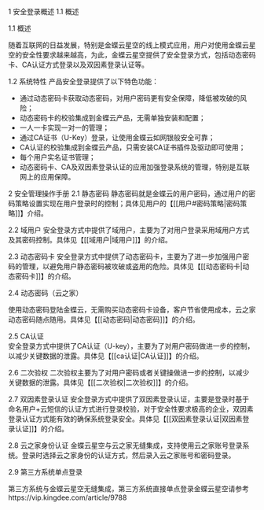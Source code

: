  1 安全登录概述 
 1.1 概述 

 1.1 概述 

随着互联网的日益发展，特别是金蝶云星空的线上模式应用，用户对使用金蝶云星空的安全性要求越来越高，为此，金蝶云星空提供了安全登录方式，包括动态密码卡、CA认证方式登录以及双因素登录认证等。

 1.2 系统特性 
产品安全登录提供了以下特色功能：
  - 通过动态密码卡获取动态密码，对用户密码更有安全保障，降低被攻破的风险； 
  - 动态密码卡的校验集成到金蝶云产品，无需单独安装和配置； 
  - 一人一卡实现一对一的管理； 
  - 通过CA证书（U-Key）登录，让使用金蝶云如网银般安全可靠； 
  - CA认证的校验集成到金蝶云产品，只需安装CA证书插件及驱动即可使用； 
  - 每个用户实名证书管理； 
  - 动态密码卡、CA及双因素登录认证的应用加强登录系统的管理，特别是互联网上的应用保障。

  
 2 安全管理操作手册 
 2.1 静态密码 
静态密码就是金蝶云的用户密码，通过用户的密码策略设置实现在用户登录时的控制；具体见用户的【[[用户#密码策略|密码策略]]】介绍。

 2.2 域用户 
安全登录方式中提供了域用户，主要为了对用户登录采用域用户方式及其密码控制。具体见【[[域用户|域用户]]】的介绍。

 2.3 动态密码卡 
安全登录方式中提供了动态密码卡，主要为了进一步加强用户密码的管理，以避免用户静态密码被攻破或盗用的危险。具体见【[[动态密码卡|动态密码卡]]】的介绍。

 2.4 动态密码（云之家） 

使用动态密码登陆金蝶云，无需购买动态密码卡设备，客户节省使用成本，云之家动态密码随点随用。具体见【[[动态密码|动态密码]]】的介绍。

 2.5 CA认证  
安全登录方式中提供了CA认证（U-key），主要为了对用户密码做进一步的控制，以减少关键数据的泄露。具体见【[[ca认证|CA认证]]】的介绍。

 2.6 二次验权 
二次验权主要为了对用户密码或者关键操做进一步的控制，以减少关键数据的泄露。具体见【[[二次验权|二次验权]]】的介绍。

 2.7 双因素登录认证 
安全登录方式中提供了双因素登录认证，主要是登录时基于命名用户+云短信的认证方式进行登录校验，对于安全性要求极高的企业，双因素登录认证方式能有效的确保系统登录安全。具体见【[[双因素登录认证|双因素登录认证]]】的介绍。

 2.8 云之家身份认证 
金蝶云星空与云之家无缝集成，支持使用云之家账号登录系统。登录时选择云之家身份的认证方式，然后录入云之家账号和密码登录。

 2.9 第三方系统单点登录  

第三方系统与金蝶云星空无缝集成，第三方系统直接单点登录金蝶云星空请参考https://vip.kingdee.com/article/9788



